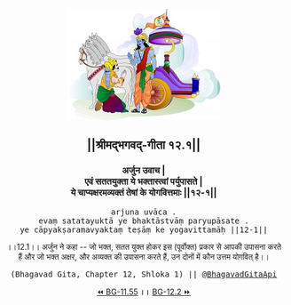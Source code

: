 <center><img src="../../asset/BG.png" alt="#API #bhagavadgitaapi #slok #nodejs #js #api #gitaapi #krishna #hinduism #vedic #ISKCON #shreemadbhagavadgita #technology"/>
<h2>||श्रीमद्‍भगवद्‍-गीता १२.१||</h2>
<h3>अर्जुन उवाच |<br/>एवं सततयुक्ता ये भक्तास्त्वां पर्युपासते |<br/>ये चाप्यक्षरमव्यक्तं तेषां के योगवित्तमाः ||१२-१||</h3>
<pre>arjuna uvāca .<br/>evaṃ satatayuktā ye bhaktāstvāṃ paryupāsate .<br/>ye cāpyakṣaramavyaktaṃ teṣāṃ ke yogavittamāḥ ||12-1||</pre>
<p>।।12.1।। अर्जुन ने कहा -- जो भक्त, सतत युक्त होकर इस (पूर्वोक्त) प्रकार से आपकी उपासना करते हैं और जो भक्त अक्षर, और अव्यक्त की उपासना करते हैं, उन दोनों में कौन उत्तम योगवित् है।।</p>
<pre>(Bhagavad Gita, Chapter 12, Shloka 1) || <a href="https://twitter.com/bhagavadgitaapi">@BhagavadGitaApi</a></pre><a href="../../11/55">⏪  BG-11.55</a><b>        ।।        </b><a href="../../12/2">BG-12.2  ⏩</a></center></center>